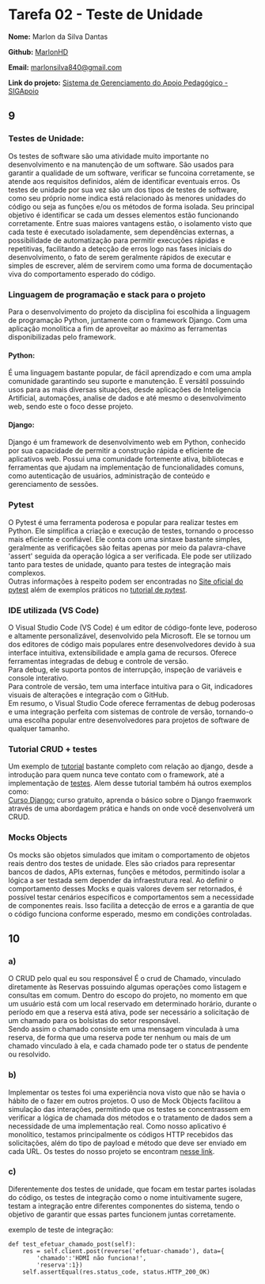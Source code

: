 # Tarefa 02 - Teste de Unidade

**Nome:** Marlon da Silva Dantas

**Github:** [MarlonHD](https://github.com/MarlonHD)

**Email:** marlonsilva840@gmail.com

**Link do projeto:** [Sistema de Gerenciamento do Apoio Pedagógico - SIGApoio](https://github.com/tgo-mas/SIGApoio)

## 9

###  Testes de Unidade: 
Os testes de software são uma atividade muito importante no desenvolvimento e na manutenção de um software. São usados para garantir a qualidade de um software, verificar se funcoina corretamente, se atende aos requisitos definidos, além de identificar eventuais erros. Os testes de unidade por sua vez são um dos tipos de testes de software, como seu próprio nome indica está relacionado às menores unidades do código ou seja as funções e/ou os métodos de forma isolada. Seu principal objetivo é identificar se cada um desses elementos estão funcionando corretamente. Entre suas maiores vantagens estão, o isolamento visto que cada teste é executado isoladamente, sem dependências externas, a possibilidade de automatização para permitir execuções rápidas e repetitivas, facilitando a detecção de erros logo nas fases iniciais do desenvolvimento, o fato de serem geralmente rápidos de executar e simples de escrever, além de servirem como uma forma de documentação viva do comportamento esperado do código.

### Linguagem de programação e stack para o projeto

Para o desenvolvimento do projeto da disciplina foi escolhida a linguagem de programação Python, juntamente com o framework Django. Com uma aplicação monolítica a fim de aproveitar ao máximo as ferramentas disponibilizadas pelo framework.

#### Python: 
É uma linguagem bastante popular, de fácil aprendizado e com uma ampla comunidade garantindo seu suporte e manutenção. É versátil possuindo usos para as mais diversas situações, desde aplicações de Inteligencia Artificial, automações, analise de dados e até mesmo o desenvolvimento web, sendo este o foco desse projeto.

#### Django:
Django é um framework de desenvolvimento web em Python, conhecido por sua capacidade de permitir a construção rápida e eficiente de aplicativos web. Possui uma comunidade fortemente ativa, bibliotecas e ferramentas que ajudam na implementação de funcionalidades comuns, como autenticação de usuários, administração de conteúdo e gerenciamento de sessões.

### Pytest
O Pytest é uma ferramenta poderosa e popular para realizar testes em Python. Ele simplifica a criação e execução de testes, tornando o processo mais eficiente e confiável. Ele conta com uma sintaxe bastante simples, geralmente as verificações são feitas apenas por meio da palavra-chave 'assert' seguida da operação lógica a ser verificada. Ele pode ser utilizado tanto para testes de unidade, quanto para testes de integração mais complexos. <br>
Outras informações à respeito podem ser encontradas no [Site oficial do pytest](https://docs.pytest.org/en/stable/) além de exemplos práticos no
[tutorial de pytest](https://medium.com/assertqualityassurance/tutorial-de-pytest-para-iniciantes-cbdd81c6d761).


### IDE utilizada (VS Code)

O Visual Studio Code (VS Code) é um editor de código-fonte leve, poderoso e altamente personalizável, desenvolvido pela Microsoft. Ele se tornou um dos editores de código mais populares entre desenvolvedores devido à sua interface intuitiva, extensibilidade e ampla gama de recursos. Oferece ferramentas integradas de debug e controle de versão. <br> Para debug, ele suporta pontos de interrupção, inspeção de variáveis e console interativo. <br> Para controle de versão, tem uma interface intuitiva para o Git, indicadores visuais de alterações e integração com o GitHub. <br> Em resumo, o Visual Studio Code oferece ferramentas de debug poderosas e uma integração perfeita com sistemas de controle de versão, tornando-o uma escolha popular entre desenvolvedores para projetos de software de qualquer tamanho.


### Tutorial CRUD + testes
Um exemplo de [tutorial](https://developer.mozilla.org/pt-BR/docs/Learn/Server-side/Django/Introduction) bastante completo com relação ao django, desde a introdução para quem nunca teve contato com o framework, até a implementação de [testes](https://developer.mozilla.org/pt-BR/docs/Learn/Server-side/Django/Testing). Alem desse tutorial também há outros exemplos como:<br>
[Curso Django:](https://www.udemy.com/course/introducao-ao-django-4-crud-completo-com-banco-de-dados/) curso gratuito, aprenda o básico sobre o Django fraemwork através de uma abordagem prática e hands on onde você desenvolverá um CRUD.

### Mocks Objects
Os mocks são objetos simulados que imitam o comportamento de objetos reais dentro dos testes de unidade. Eles são criados para representar bancos de dados, APIs externas, funções e métodos, permitindo isolar a lógica a ser testada sem depender da infraestrutura real. Ao definir o comportamento desses Mocks e quais valores devem ser retornados, é possível testar cenários específicos e comportamentos sem a necessidade de componentes reais. Isso facilita a detecção de erros e a garantia de que o código funciona conforme esperado, mesmo em condições controladas.

## 10

### a)
O CRUD pelo qual eu sou responsável É o crud de Chamado, vinculado diretamente às Reservas possuindo algumas operações como listagem e consultas em comum. Dentro do escopo do projeto, no momento em que um usuário está com um local reservado em determinado horário, durante o período em que a reserva está ativa, pode ser necessário a solicitação de um chamado para os bolsistas do setor responsável. <br>
Sendo assim o chamado consiste em uma mensagem vinculada à uma reserva, de forma que uma reserva pode ter nenhum ou mais de um chamado vinculado à ela, e cada chamado pode ter o status de pendente ou resolvido.


### b)
Implementar os testes foi uma experiência nova visto que não se havia o hábito de o fazer em outros projetos. O uso de Mock Objects facilitou a simulação das interações, permitindo que os testes se concentrassem em verificar a lógica de chamada dos métodos e o tratamento de dados sem a necessidade de uma implementação real. Como nosso aplicativo é monolítico, testamos principalmente os códigos HTTP recebidos das solicitações, além do tipo de payload e método que deve ser enviado em cada URL. Os testes do nosso projeto se encontram [nesse link](https://github.com/tgo-mas/SIGApoio/blob/main/proj_SIGApoio/app/tests.py).

### c)

Diferentemente dos testes de unidade, que focam em testar partes isoladas do código, os testes de integração como o nome intuitivamente sugere, testam a integração entre diferentes componentes do sistema, tendo o objetivo de garantir que essas partes funcionem juntas corretamente. 

exemplo de teste de integração:

    def test_efetuar_chamado_post(self):
        res = self.client.post(reverse('efetuar-chamado'), data={
            'chamado':'HDMI não funciona!',
            'reserva':1})
        self.assertEqual(res.status_code, status.HTTP_200_OK)
